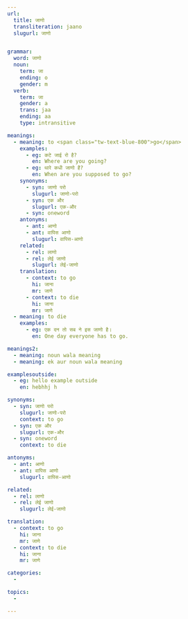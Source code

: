 ```yaml
---
url:
  title: जाणो
  transliteration: jaano
  slugurl: जाणो


grammar: 
  word: जाणो
  noun: 
    term: जा
    ending: o
    gender: m
  verb:
    term: जा
    gender: a
    trans: jaa
    ending: aa
    type: intransitive

meanings:
  - meaning: to <span class="tw-text-blue-800">go</span>
    examples: 
      - eg: कटे जाई रो है?
        en: Where are you going?
      - eg: थारे कधी जाणो है?
        en: When are you supposed to go?
    synonyms:
      - syn: जाणो परो
        slugurl: जाणो-परो
      - syn: एक और
        slugurl: एक-और
      - syn: oneword
    antonyms:
      - ant: आणो
      - ant: वापिस आणो
        slugurl: वापिस-आणो
    related:
      - rel: लाणो
      - rel: लेई जाणो
        slugurl: लेई-जाणो
    translation: 
      - context: to go
        hi: जाना
        mr: जाणे
      - context: to die
        hi: जाना
        mr: जाणे
  - meaning: to die
    examples:
      - eg: एक दन तो सब ने इस जाणो है।
        en: One day everyone has to go.

meanings2: 
  - meaning: noun wala meaning
  - meaning: ek aur noun wala meaning

examplesoutside: 
  - eg: hello example outside
    en: hebhhj h

synonyms:
  - syn: जाणो परो
    slugurl: जाणो-परो
    context: to go
  - syn: एक और
    slugurl: एक-और
  - syn: oneword
    context: to die

antonyms:
  - ant: आणो
  - ant: वापिस आणो
    slugurl: वापिस-आणो

related:
  - rel: लाणो
  - rel: लेई जाणो
    slugurl: लेई-जाणो

translation: 
  - context: to go
    hi: जाना
    mr: जाणे
  - context: to die
    hi: जाना
    mr: जाणे

categories:
  - 

topics:
  - 

---
```


<!-- 
## Noun
<fos :grammar="grammar" :url="url"></fos>

### Meaning
<meaning :meanings="meanings2" :url="url"></meaning>

### Declension
<noun-decl :grammar="grammar" :url="url"></noun-decl> 

## Verb
<fos :grammar="grammar" :url="url"></fos>

### Meaning
<meaning :meanings="meanings" :url="url"></meaning>  

### Examples
<eg :eg="examplesoutside"></eg>

### Synonyms
<syn :syn="synonyms"></syn>

### Related
<related :related="related"></related>

### Conjugation
<verb-conj :grammar="grammar" :url="url"></verb-conj> 

## Translation
<translation :translation="translation" :url="url"></translation> 
 -->
